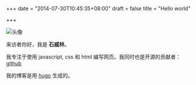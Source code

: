 +++
date = "2014-07-30T10:45:35+08:00"
draft = false
title = "Hello world"

+++

![头像](/images/me-160.png)

来访者你好，我是 **石威林**。  

我专注于使用 javascript, css 和 html 编写网页。我同时也是开源的贡献者：
[github](https://github.com/steambap)

我的博客是用 [hugo](https://gohugo.io) 生成的。
